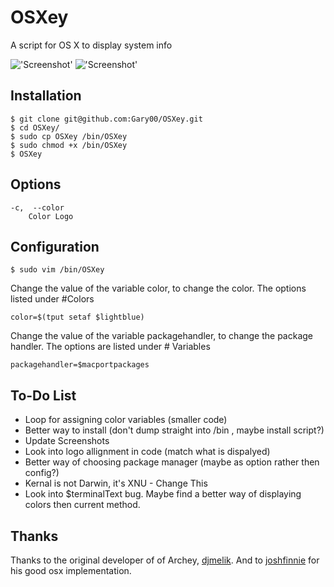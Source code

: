 OSXey
===============

A script for OS X to display system info

!['Screenshot'](https://raw.github.com/Gary00/OSXey/master/screenshot_normal.png)
!['Screenshot'](https://raw.github.com/Gary00/OSXey/master/screenshot_color.png)


Installation
------------
    $ git clone git@github.com:Gary00/OSXey.git
    $ cd OSXey/
    $ sudo cp OSXey /bin/OSXey
    $ sudo chmod +x /bin/OSXey 
    $ OSXey	


Options
------------
	-c,  --color
		Color Logo
		

Configuration
------------
 	$ sudo vim /bin/OSXey

Change the value of the variable color, to change the color. The options listed under #Colors

	color=$(tput setaf $lightblue)

Change the value of the variable packagehandler, to change the package handler. The options are listed under # Variables

	packagehandler=$macportpackages

To-Do List
------------

* Loop for assigning color variables (smaller code)
* Better way to install (don't dump straight into /bin , maybe install script?)
* Update Screenshots
* Look into logo allignment in code (match what is dispalyed)
* Better way of choosing package manager (maybe as option rather then config?) 
* Kernal is not Darwin, it's XNU - Change This
* Look into $terminalText bug. Maybe find a better way of displaying colors then current method.

Thanks
------
Thanks to the original developer of of Archey, [djmelik](https://github.com/djmelik/archey).
And to [joshfinnie](https://github.com/joshfinnie/archey-osx) for his good osx implementation.  

